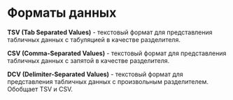 # Форматы данных

**TSV (Tab Separated Values)** - текстовый формат для представления табличных данных с табуляцией в качестве разделителя.

**CSV (Comma-Separated Values)** - текстовый формат для представления табличных данных с запятой в качестве разделителя.

**DCV (Delimiter-Separated Values)** - текстовый формат для представления табличных данных с произвольным разделителем. Обобщает TSV и CSV.
